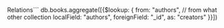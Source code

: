 Relations```
db.books.aggregate([{$lookup: {
from: "authors", // from what other collection
localField: "authors",
foreignField: "_id",
as: "creators"
}}])

```

```
